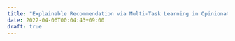 ```yaml
---
title: "Explainable Recommendation via Multi-Task Learning in Opinionated Text Data"
date: 2022-04-06T00:04:43+09:00
draft: true
---
```


